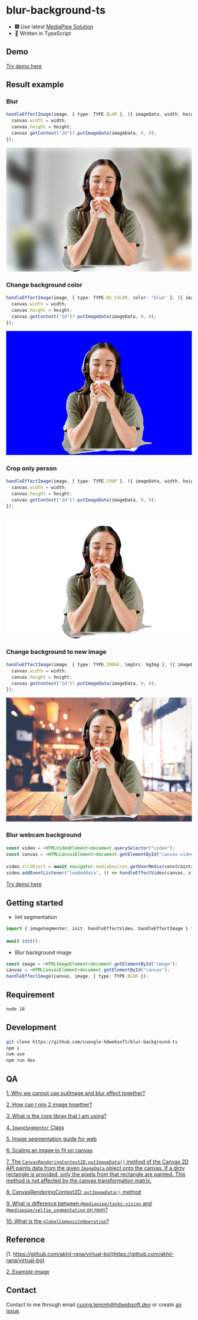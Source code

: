# blur-background-ts

- 🎆 Use latest [MediaPipe Solution](https://developers.google.com/mediapipe/solutions)
- 🎉 Written in TypeScript

## Demo

[Try demo here](https://2tgmmx-5173.csb.app/)

## Result example

### Blur

```ts
handleEffectImage(image, { type: TYPE.BLUR }, ({ imageData, width, height }) => {
  canvas.width = width;
  canvas.height = height;
  canvas.getContext("2d")?.putImageData(imageData, 0, 0);
});
```

![alt](./docs/blur.png)

### Change background color

```ts
handleEffectImage(image, { type: TYPE.BG_COLOR, color: "blue" }, ({ imageData, width, height }) => {
  canvas.width = width;
  canvas.height = height;
  canvas.getContext("2d")?.putImageData(imageData, 0, 0);
});
```

![alt](./docs/bg-color.png)

### Crop only person

```ts
handleEffectImage(image, { type: TYPE.CROP }, ({ imageData, width, height }) => {
  canvas.width = width;
  canvas.height = height;
  canvas.getContext("2d")?.putImageData(imageData, 0, 0);
});
```

![alt](./docs/crop-background.png)

### Change background to new image

```ts
handleEffectImage(image, { type: TYPE.IMAGE, imgSrc: bgImg }, ({ imageData, width, height }) => {
  canvas.width = width;
  canvas.height = height;
  canvas.getContext("2d")?.putImageData(imageData, 0, 0);
});
```

![alt](./docs/bg-img.png)

### Blur webcam background

```ts
const video = <HTMLVideoElement>document.querySelector("video");
const canvas = <HTMLCanvasElement>document.getElementById("canvas-video");

video.srcObject = await navigator.mediaDevices.getUserMedia(constraints);
video.addEventListener("loadeddata", () => handleEffectVideo(canvas, video));
```

[Try demo here](https://2tgmmx-5173.csb.app/)

## Getting started

- Init segmentation

```ts
import { imageSegmenter, init, handleEffectVideo, handleEffectImage } from "./lib/index";

await init();
```

- Blur background image

```ts
const image = <HTMLImageElement>document.getElementById("image");
canvas = <HTMLCanvasElement>document.getElementById("canvas");
handleEffectImage(canvas, image, { type: TYPE.BLUR });
```

## Requirement

```bash
node 18
```

## Development

```bash
git clone https://github.com/cuongle-hdwebsoft/blur-background-ts
npm i
nvm use
npm run dev
```

## QA

[1. Why we cannot use putImage and blur effect together?](https://stackoverflow.com/questions/55173381/canvas-effects-such-as-filter-or-drop-shadow-not-applied-with-context-putimageda)

[2. How can I mix 2 image together?](https://stackoverflow.com/questions/6787899/combining-two-or-more-canvas-elements-with-some-sort-of-blending)

[3. What is the core libray that I am using?](https://developers.google.com/mediapipe/api/solutions/js/tasks-vision)

[4. `ImageSegmenter` Class](https://developers.google.com/mediapipe/api/solutions/js/tasks-vision.imagesegmenter#imagesegmenter_class)

[5. Image segmentation guide for web](https://developers.google.com/mediapipe/solutions/vision/image_segmenter/web_js)

[6. Scaling an image to fit on canvas](https://stackoverflow.com/questions/23104582/scaling-an-image-to-fit-on-canvas)

[7. The `CanvasRenderingContext2D.putImageData()` method of the Canvas 2D API paints data from the given `ImageData` object onto the canvas. If a dirty rectangle is provided, only the pixels from that rectangle are painted. This method is not affected by the canvas transformation matrix.](<https://developer.mozilla.org/en-US/docs/Web/API/CanvasRenderingContext2D/putImageData#:~:text=The%20CanvasRenderingContext2D.putImageData()%20method%20of%20the%20Canvas%202D%20API%20paints%20data%20from%20the%20given%20ImageData%20object%20onto%20the%20canvas.%20If%20a%20dirty%20rectangle%20is%20provided%2C%20only%20the%20pixels%20from%20that%20rectangle%20are%20painted.%20This%20method%20is%20not%20affected%20by%20the%20canvas%20transformation%20matrix.>)

[8. CanvasRenderingContext2D: `putImageData()` method](https://developer.mozilla.org/en-US/docs/Web/API/ImageData)

[9. What is difference between `@mediapipe/tasks-vision` and `@mediapipe/selfie_segmentation` on npm?](https://github.com/google/mediapipe/issues/4251#issuecomment-1502232632)

[10. What is the `globalCompositeOperation`?](https://www.w3schools.com/jsref/playcanvas.php?filename=playcanvas_globalcompop&preval=source-in)

## Reference

[1. https://github.com/akhil-rana/virtual-bg](https://github.com/akhil-rana/virtual-bg)

[2. Example image](https://www.freepik.com/free-photo/woman-with-headset-having-video-call-laptop_12457231.htm#page=3&query=person%20zoom&position=24&from_view=search&track=ais&uuid=bba742d7-d9ff-4ced-8327-6cc9f1f65924)

## Contact

Contact to me through email <cuong.leminh@hdwebsoft.dev> or create [an issue](https://github.com/cuongle-hdwebsoft/blur-background-ts/issues).
